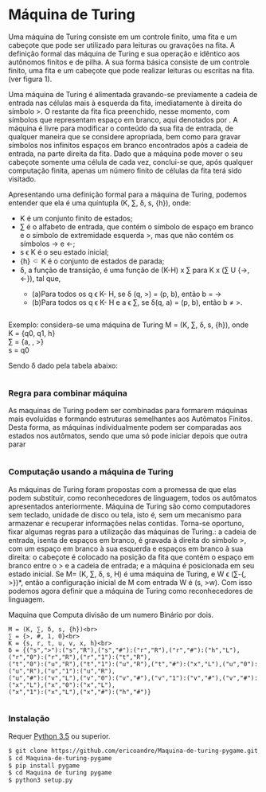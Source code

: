 # Máquina de Turing

Uma máquina de Turing consiste em um controle finito, uma fita e um cabeçote que pode ser utilizado para leituras ou gravações na fita. A definição formal das máquina de Turing e sua operação e idêntico aos autônomos finitos e de pilha. A sua forma básica consiste de um controle finito, uma fita e um cabeçote que pode realizar leituras ou escritas na fita. (ver figura 1).

Uma máquina de Turing é alimentada gravando-se previamente a cadeia de entrada nas células mais à esquerda da fita, imediatamente à direita do símbolo >. O restante da fita fica preenchido, nesse momento, com símbolos que representam espaço em branco, 
aqui denotados por <img alt="" src="https://github.com/ericoandre/Maquina-de-turing-pygame/blob/master/branco.jpg"/>. A máquina é livre para modificar o conteúdo da sua fita de entrada, de qualquer maneira que se considere apropriada, bem como para gravar símbolos nos infinitos espaços em branco encontrados após a cadeia de entrada, na parte direita da fita. Dado que a máquina pode mover o seu cabeçote somente uma célula de cada vez, conclui-se que, após qualquer computação finita, apenas um número finito de células da fita terá sido visitado. 




Apresentando uma definição formal para a máquina de Turing, podemos entender que ela é uma quíntupla (K, ∑, δ, s, {h}), onde:
<ul>
<li>K é um conjunto finito de estados;</li>
<li>∑ é o alfabeto de entrada, que contém o símbolo de espaço em branco  e o símbolo de extremidade esquerda >, mas que não contém os símbolos → e ←;</li>
<li>s ϵ K é o seu estado inicial;</li> 
<li>{h} ⸦ K é o conjunto de estados de parada;</li>
<li>δ, a função de transição, é uma função de (K-H) x ∑ para K x (∑ U {→, ←}), tal que,</li>
<ul><li>(a)Para todos os q ϵ K- H, se δ (q, >) = (p, b), então b = →</li>
<li>(b)Para todos os q ϵ K- H e a ϵ ∑, se δ(q, a) = (p, b), então b ≠ >.</li></ul>
 
 </li></ul>

<p align="center"><img alt="" src="https://github.com/ericoandre/Maquina-de-turing-pygame/blob/master/maquina.jpg"/></p>


Exemplo: considera-se uma máquina de Turing M = (K, ∑, δ, s, {h}), onde<br>
K = {q0, q1, h}<br>
∑ = {a, <img alt="" src="https://github.com/ericoandre/Maquina-de-turing-pygame/blob/master/branco.jpg"/>, >}<br>
s = q0

Sendo δ dado pela tabela abaixo:

<p align="center"><img alt="" src="https://github.com/ericoandre/Maquina-de-turing-pygame/blob/master/transicao.jpg"/></p>


### Regra para combinar máquina

As maquinas de Turing podem ser combinadas para formarem máquinas mais evoluídas e formando estruturas semelhantes aos Autômatos Finitos. Desta forma, as máquinas individualmente podem ser comparadas aos estados nos autômatos, sendo que uma só pode iniciar depois que outra parar 

<p align="center"><img alt="" src="https://github.com/ericoandre/Maquina-de-turing-pygame/blob/master/maquina%20M.jpg"/></p>



### Computação usando a máquina de Turing

As máquinas de Turing foram propostas com a promessa de que elas podem substituir, como reconhecedores de linguagem, todos os autômatos apresentados anteriormente. Máquina de Turing são como computadores sem teclado, unidade de disco ou tela, isto é, sem um mecanismo para armazenar e recuperar informações nelas contidas. Torna-se oportuno, fixar algumas regras para a utilização das máquinas de Turing.: a cadeia de entrada, isenta de espaços em branco, é gravada à direita do símbolo >, com um espaço em branco à sua esquerda e espaços em branco à sua direita: o cabeçote é colocado na posição da fita que contém o espaço em branco entre o > e a cadeia de entrada; e a máquina é posicionada em seu estado inicial. Se M= (K, ∑,  δ, s, H) é uma máquina de Turing, e W ϵ (∑-{<img alt="" src="https://github.com/ericoandre/Maquina-de-turing-pygame/blob/master/branco.jpg"/>, >})*, então a configuração inicial de M com entrada W é (s, >w).  Com isso podemos agora definir que a máquina de Turing como reconhecedores de linguagem.<br>

Maquina que Computa divisão de um numero Binário por dois.<br>
```
M = (K, ∑, δ, s, {h})<br>
∑ = {>, #, 1, 0}<br>
K = {s, r, t, u, v, x, h}<br>
δ = {("s",">"):("s","R"),("s","#"):("r","R"),("r","#"):("h","L"),("r","0"):("r","R"),("r","1"):("t","R"),
("t","0"):("u","R"),("t","1"):("u","R"),("t","#"):("x","L"),("u","0"):("u","R"),("u","1"):("u","R"),
("u","#"):("v","L"),("v","0"):("v","#"),("v","1"):("v","#"),("v","#"):("x","L"),("x","0"):("x","L"),
("x","1"):("x","L"),("x","#"):("h","#")}
```
<p align="center"><img alt="" src="https://github.com/ericoandre/Maquina-de-turing-pygame/blob/master/screenshot.23.jpg"/></p>

### Instalação

Requer [Python 3.5](https://www.python.org/ftp/python/3.7.2/python-3.7.2.exe) ou superior.

```sh
$ git clone https://github.com/ericoandre/Maquina-de-turing-pygame.git
$ cd Maquina-de-turing-pygame
$ pip install pygame
$ cd Maquina de turing pygame
$ python3 setup.py
```
